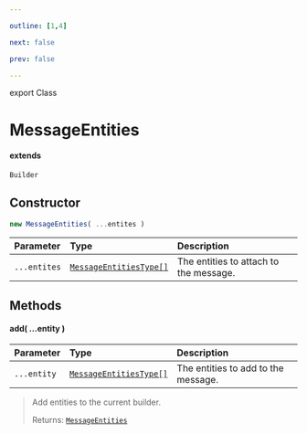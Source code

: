 ```yaml
---

outline: [1,4]

next: false

prev: false

---
```


export Class
# MessageEntities
#### extends
 `Builder`

## Constructor
 ```ts
 new MessageEntities( ...entites )
 ```
 
 | Parameter | Type | Description |
| :--- | :--- | :--- |
| `...entites` | [`MessageEntitiesType[]`](../type-aliases/MessageEntitiesType.md) | The entities to attach to the message. |

## Methods

#### add( ...entity )
| Parameter | Type | Description |
| :--- | :--- | :--- |
| `...entity` | [`MessageEntitiesType[]`](../type-aliases/MessageEntitiesType.md) | The entities to add to the message. |
> Add entities to the current builder.
> 
> Returns: [`MessageEntities`](./MessageEntities.md)
